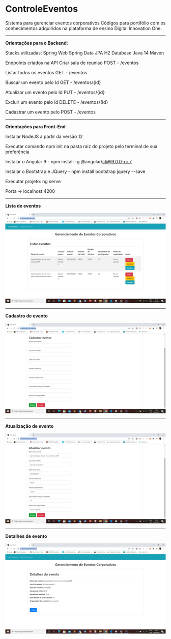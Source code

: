 # ControleEventos
Sistema para gerenciar eventos corporativos
Códigos para portifólio com os conhecimentos adquiridos na plataforma de ensino Digital Innovation One.


------------



**Orientações para o Backend:**

Stacks utilizadas: 
Spring Web 
Spring Data 
JPA 
H2 Database 
Java 14 
Maven

Endpoints criados na API Criar sala de reuniao POST - /eventos

Listar todos os eventos GET - /eventos

Buscar um evento pelo Id GET - /eventos/{id}

Atualizar um evento pelo Id PUT - /eventos/{id}

Excluir um evento pelo id DELETE - /eventos/{Id}

Cadastrar um evento pelo POST - /eventos


------------

**Orientações para Front-End**

Instalar NodeJS a partir da versão 12

Executar comando npm init na pasta raiz do projeto pelo terminal de sua preferência

Instalar o Angular 9 - npm install -g @angular/cli@9.0.0-rc.7

Instalar o Bootstrap e JQuery - npm install bootstrap jquery --save

Executar projeto: ng serve

Porta -> localhost:4200

------------

**Lista de eventos**

![Listar eventos](https://github.com/brunolapolla/ControleEventos/blob/master/Listar%20eventos.jpg)

------------

**Cadastro de evento**

![Cadastrar eventos](https://github.com/brunolapolla/ControleEventos/blob/master/Cadastrar%20eventos.jpg)

------------

**Atualização de evento**

![Atualizar eventos](https://github.com/brunolapolla/ControleEventos/blob/master/Atualizar%20evento.jpg)

------------

**Detalhes de evento**

![Detalhes eventos](https://github.com/brunolapolla/ControleEventos/blob/master/Detalhes%20do%20evento.jpg)

